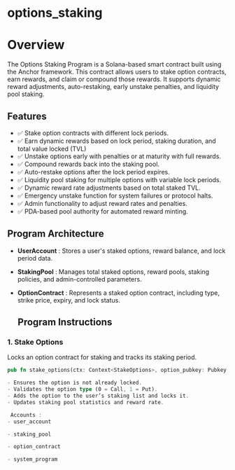 # options_staking

# Overview
The Options Staking Program is a Solana-based smart contract built using the Anchor framework. This contract allows users to stake option contracts, earn rewards, and claim or compound those rewards. It supports dynamic reward adjustments, auto-restaking, early unstake penalties, and liquidity pool staking.

## Features

- ✅ Stake option contracts with different lock periods.
- ✅ Earn dynamic rewards based on lock period, staking duration, and total value locked (TVL)
- ✅ Unstake options early with penalties or at maturity with full rewards.
- ✅ Compound rewards back into the staking pool.
- ✅ Auto-restake options after the lock period expires.
- ✅ Liquidity pool staking for multiple options with variable lock periods.
- ✅ Dynamic reward rate adjustments based on total staked TVL.
- ✅ Emergency unstake function for system failures or protocol halts.
- ✅ Admin functionality to adjust reward rates and penalties.
- ✅ PDA-based pool authority for automated reward minting.

## Program Architecture

- **UserAccount** : Stores a user's staked options, reward balance, and lock period data.

- **StakingPool** : Manages total staked options, reward pools, staking policies, and admin-controlled parameters.

- **OptionContract** : Represents a staked option contract, including type, strike price, expiry, and lock status.

  ## Program Instructions

### 1. **Stake Options**

Locks an option contract for staking and tracks its staking period.

```rust
pub fn stake_options(ctx: Context<StakeOptions>, option_pubkey: Pubkey, lock_period: u64, option_type: u8) -> Result<()>

- Ensures the option is not already locked.
- Validates the option type (0 = Call, 1 = Put).
- Adds the option to the user’s staking list and locks it.
- Updates staking pool statistics and reward rate.

 Accounts :
- user_account

- staking_pool

- option_contract

- system_program
